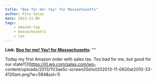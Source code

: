 ```yaml
---
title: "Boo for me! Yay! for Massachusetts"
author: Pito Salas
date: 2013-11-06
tags:
    - amazon-tag
    - massachusetts
    - tax
---
```


**Link: [Boo for me! Yay! for Massachusetts](None):** ""



Today my first Amazon order with sales tax. Too bad for me, but good for our
state!![](https://i0.wp.com/salas.com/wp-
content/uploads/2013/11/3ae5c-screen20shot202013-11-0620at2010-33-4120am.png?w=584&ssl=1)




